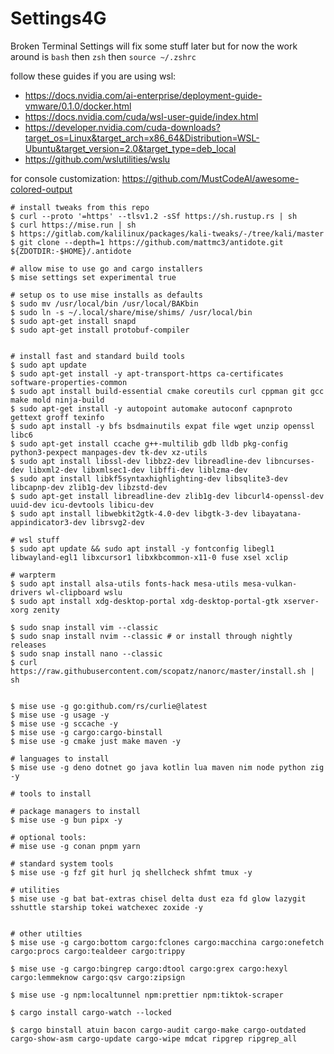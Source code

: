 # Settings4G
Broken Terminal Settings
 will fix some stuff later but for now the work around is `bash` then `zsh` then `source ~/.zshrc`

follow these guides if you are using wsl:
* https://docs.nvidia.com/ai-enterprise/deployment-guide-vmware/0.1.0/docker.html
* https://docs.nvidia.com/cuda/wsl-user-guide/index.html
* https://developer.nvidia.com/cuda-downloads?target_os=Linux&target_arch=x86_64&Distribution=WSL-Ubuntu&target_version=2.0&target_type=deb_local
* https://github.com/wslutilities/wslu


for console customization:  https://github.com/MustCodeAl/awesome-colored-output


  
```console
# install tweaks from this repo
$ curl --proto '=https' --tlsv1.2 -sSf https://sh.rustup.rs | sh
$ curl https://mise.run | sh
$ https://gitlab.com/kalilinux/packages/kali-tweaks/-/tree/kali/master
$ git clone --depth=1 https://github.com/mattmc3/antidote.git ${ZDOTDIR:-$HOME}/.antidote

# allow mise to use go and cargo installers
$ mise settings set experimental true

# setup os to use mise installs as defaults 
$ sudo mv /usr/local/bin /usr/local/BAKbin
$ sudo ln -s ~/.local/share/mise/shims/ /usr/local/bin
$ sudo apt-get install snapd
$ sudo apt-get install protobuf-compiler


# install fast and standard build tools
$ sudo apt update 
$ sudo apt-get install -y apt-transport-https ca-certificates  software-properties-common
$ sudo apt install build-essential cmake coreutils curl cppman git gcc make mold ninja-build
$ sudo apt-get install -y autopoint automake autoconf capnproto gettext groff texinfo
$ sudo apt install -y bfs bsdmainutils expat file wget unzip openssl libc6
$ sudo apt-get install ccache g++-multilib gdb lldb pkg-config python3-pexpect manpages-dev tk-dev xz-utils
$ sudo apt install libssl-dev libbz2-dev libreadline-dev libncurses-dev libxml2-dev libxmlsec1-dev libffi-dev liblzma-dev
$ sudo apt install libkf5syntaxhighlighting-dev libsqlite3-dev libcapnp-dev zlib1g-dev libzstd-dev
$ sudo apt-get install libreadline-dev zlib1g-dev libcurl4-openssl-dev uuid-dev icu-devtools libicu-dev
$ sudo apt install libwebkit2gtk-4.0-dev libgtk-3-dev libayatana-appindicator3-dev librsvg2-dev

# wsl stuff
$ sudo apt update && sudo apt install -y fontconfig libegl1 libwayland-egl1 libxcursor1 libxkbcommon-x11-0 fuse xsel xclip 

# warpterm
$ sudo apt install alsa-utils fonts-hack mesa-utils mesa-vulkan-drivers wl-clipboard wslu
$ sudo apt install xdg-desktop-portal xdg-desktop-portal-gtk xserver-xorg zenity

$ sudo snap install vim --classic
$ sudo snap install nvim --classic # or install through nightly releases
$ sudo snap install nano --classic
$ curl https://raw.githubusercontent.com/scopatz/nanorc/master/install.sh | sh


$ mise use -g go:github.com/rs/curlie@latest
$ mise use -g usage -y
$ mise use -g sccache -y
$ mise use -g cargo:cargo-binstall
$ mise use -g cmake just make maven -y

# languages to install
$ mise use -g deno dotnet go java kotlin lua maven nim node python zig -y

# tools to install

# package managers to install
$ mise use -g bun pipx -y

# optional tools:
# mise use -g conan pnpm yarn

# standard system tools
$ mise use -g fzf git hurl jq shellcheck shfmt tmux -y

# utilities
$ mise use -g bat bat-extras chisel delta dust eza fd glow lazygit sshuttle starship tokei watchexec zoxide -y


# other utilties
$ mise use -g cargo:bottom cargo:fclones cargo:macchina cargo:onefetch cargo:procs cargo:tealdeer cargo:trippy

$ mise use -g cargo:bingrep cargo:dtool cargo:grex cargo:hexyl cargo:lemmeknow cargo:qsv cargo:zipsign

$ mise use -g npm:localtunnel npm:prettier npm:tiktok-scraper

$ cargo install cargo-watch --locked

$ cargo binstall atuin bacon cargo-audit cargo-make cargo-outdated cargo-show-asm cargo-update cargo-wipe mdcat ripgrep ripgrep_all
```
